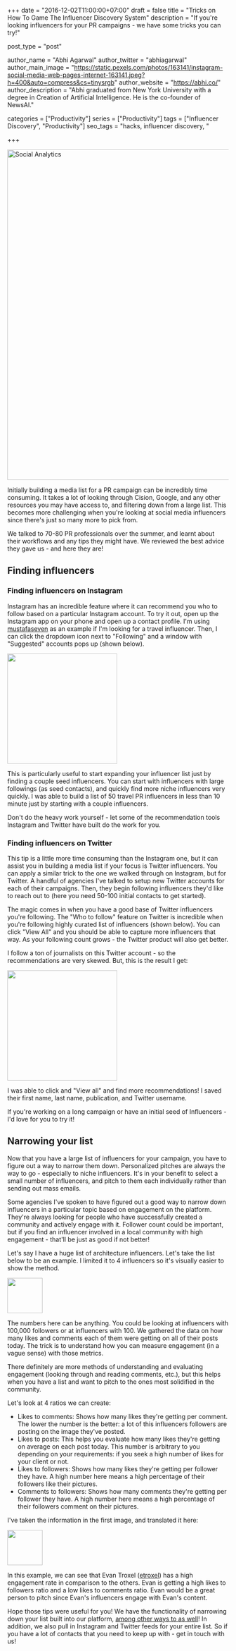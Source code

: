 +++
date = "2016-12-02T11:00:00+07:00"
draft = false
title = "Tricks on How To Game The Influencer Discovery System"
description = "If you're looking influencers for your PR campaigns - we have some tricks you can try!"

post_type = "post"

author_name = "Abhi Agarwal"
author_twitter = "abhiagarwal"
author_main_image = "https://static.pexels.com/photos/163141/instagram-social-media-web-pages-internet-163141.jpeg?h=400&auto=compress&cs=tinysrgb"
author_website = "https://abhi.co/"
author_description = "Abhi graduated from New York University with a degree in Creation of Artificial Intelligence. He is the co-founder of NewsAI."

categories = ["Productivity"]
series = ["Productivity"]
tags = ["Influencer Discovery", "Productivity"]
seo_tags = "hacks, influencer discovery, "

+++

<img src="https://static.pexels.com/photos/163141/instagram-social-media-web-pages-internet-163141.jpeg" width="750px" alt="Social Analytics">

Initially building a media list for a PR campaign can be incredibly time consuming. It takes a lot of looking through Cision, Google, and any other resources you may have access to, and filtering down from a large list. This becomes more challenging when you're looking at social media influencers since there's just so many more to pick from.

We talked to 70-80 PR professionals over the summer, and learnt about their workflows and any tips they might have. We reviewed the best advice they gave us - and here they are!

## Finding influencers

### Finding influencers on Instagram

Instagram has an incredible feature where it can recommend you who to follow based on a particular Instagram account. To try it out, open up the Instagram app on your phone and open up a contact profile. I'm using [mustafaseven](https://www.instagram.com/mustafaseven/) as an example if I'm looking for a travel influencer. Then, I can click the dropdown icon next to "Following" and a window with "Suggested" accounts pops up (shown below).

<img src="https://storage.googleapis.com/newsai-main-site/blog/trick-on-how-to-game-the-influencer-discovery-system/1.png" width="250px" alt="">

This is particularly useful to start expanding your influencer list just by finding a couple seed influencers. You can start with influencers with large followings (as seed contacts), and quickly find more niche influencers very quickly. I was able to build a list of 50 travel PR influencers in less than 10 minute just by starting with a couple influencers.

Don't do the heavy work yourself - let some of the recommendation tools Instagram and Twitter have built do the work for you.

### Finding influencers on Twitter

This tip is a little more time consuming than the Instagram one, but it can assist you in building a media list if your focus is Twitter influencers. You can apply a similar trick to the one we walked through on Instagram, but for Twitter. A handful of agencies I've talked to setup new Twitter accounts for each of their campaigns. Then, they begin following influencers they'd like to reach out to (here you need 50-100 initial contacts to get started).

The magic comes in when you have a good base of Twitter influencers you're following. The "Who to follow" feature on Twitter is incredible when you're following highly curated list of influencers (shown below). You can click "View All" and you should be able to capture more influencers that way. As your following count grows - the Twitter product will also get better.

I follow a ton of journalists on this Twitter account - so the recommendations are very skewed. But, this is the result I get:

<img src="https://storage.googleapis.com/newsai-main-site/blog/trick-on-how-to-game-the-influencer-discovery-system/2_2.png" width="250px" alt="">

I was able to click and "View all" and find more recommendations! I saved their first name, last name, publication, and Twitter username.

If you're working on a long campaign or have an initial seed of Influencers - I'd love for you to try it!

## Narrowing your list

Now that you have a large list of influencers for your campaign, you have to figure out a way to narrow them down. Personalized pitches are always the way to go - especially to niche influencers. It's in your benefit to select a small number of influencers, and pitch to them each individually rather than sending out mass emails.

Some agencies I've spoken to have figured out a good way to narrow down influencers in a particular topic based on engagement on the platform. They're always looking for people who have successfully created a community and actively engage with it. Follower count could be important, but if you find an influencer involved in a local community with high engagement - that'll be just as good if not better!

Let's say I have a huge list of architecture influencers. Let's take the list below to be an example. I limited it to 4 influencers so it's visually easier to show the method.

<img src="https://storage.googleapis.com/newsai-main-site/blog/trick-on-how-to-game-the-influencer-discovery-system/3.png" height="80px" alt="">

The numbers here can be anything. You could be looking at influencers with 100,000 followers or at influencers with 100. We gathered the data on how many likes and comments each of them were getting on all of their posts today. The trick is to understand how you can measure engagement (in a vague sense) with those metrics.

There definitely are more methods of understanding and evaluating engagement (looking through and reading comments, etc.), but this helps when you have a list and want to pitch to the ones most solidified in the community.

Let's look at 4 ratios we can create:

- Likes to comments: Shows how many likes they're getting per comment. The lower the number is the better: a lot of this influencers followers are posting on the image they've posted.
- Likes to posts: This helps you evaluate how many likes they're getting on average on each post today. This number is arbitrary to you depending on your requirements: if you seek a high number of likes for your client or not.
- Likes to followers: Shows how many likes they're getting per follower they have. A high number here means a high percentage of their followers like their pictures.
- Comments to followers: Shows how many comments they're getting per follower they have. A high number here means a high percentage of their followers comment on their pictures.

I've taken the information in the first image, and translated it here:

<img src="https://storage.googleapis.com/newsai-main-site/blog/trick-on-how-to-game-the-influencer-discovery-system/4.png" height="80px" alt="">

In this example, we can see that Evan Troxel ([etroxel](https://www.instagram.com/etroxel/)) has a high engagement rate in comparison to the others. Evan is getting a high likes to followers ratio and a low likes to comments ratio. Evan would be a great person to pitch since Evan's influencers engage with Evan's content.

Hope those tips were useful for you! We have the functionality of narrowing down your list built into our platform, [among other ways to as well](/narrow-down-influencer-list/)! In addition, we also pull in Instagram and Twitter feeds for your entire list. So if you have a lot of contacts that you need to keep up with - get in touch with us!
